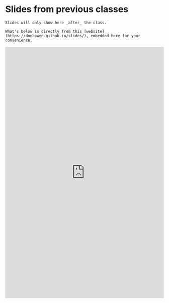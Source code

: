# Slides from previous classes

```{note}
Slides will only show here _after_ the class.

What's below is directly from this [website](https://donbowen.github.io/slides/), embedded here for your convenience. 
```

<iframe src="https://donbowen.github.io/slides/" title="Slides" style="height:800px;width:100%;border:none;overflow:hidden;"></iframe>

